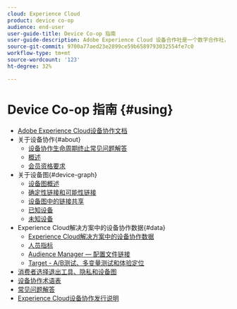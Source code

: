 ```yaml
---
cloud: Experience Cloud
product: device co-op
audience: end-user
user-guide-title: Device Co-op 指南
user-guide-description: Adobe Experience Cloud 设备合作社是一个数字合作社，参与该合作社的客户可共享设备关联信息。此信息可帮助他们为客户提供有价值且一致的跨设备体验。
source-git-commit: 9700a77aed23e2899ce59b6589793032554fe7c0
workflow-type: tm+mt
source-wordcount: '123'
ht-degree: 32%

---
```



# Device Co-op 指南 {#using}

+ [Adobe Experience Cloud设备协作文档](home.md)
+ 关于设备协作{#about}
   + [设备协作生命周期终止常见问题解答](about/device-co-op-eol.md)
   + [概述](about/overview.md)
   + [会员资格要求](about/requirements.md)
+ 关于设备图{#device-graph}
   + [设备图概述](processes/device-graph-overview.md)
   + [确定性链接和可能性链接](processes/links.md)
   + [设备图中的链接共享](processes/link-sharing.md)
   + [已知设备](processes/known-device.md)
   + [未知设备](processes/unknown-device.md)
+ Experience Cloud解决方案中的设备协作数据{#data}
   + [Experience Cloud解决方案中的设备协作数据](other-solutions/other-solutions.md)
   + [人员指标](other-solutions/people.md)
   + [Audience Manager — 配置文件链接](other-solutions/proflie-link.md)
   + [Target - A/B测试、多变量测试和体验定位](other-solutions/target.md)
+ [消费者选择退出工具、隐私和设备图](privacy.md)
+ [设备协作术语表](glossary.md)
+ [常见问题解答](faq.md)
+ [Experience Cloud设备协作发行说明](release-notes.md)
